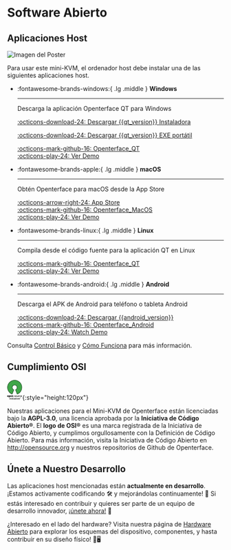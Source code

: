 # Software Abierto

## Aplicaciones Host

<div class="container">
    <img src="/images/product/win_qt_app.jpg" alt="Imagen del Poster" class="poster-image-shadow">
</div>

Para usar este mini-KVM, el ordenador host debe instalar una de las siguientes aplicaciones host.

<div class="grid cards" markdown>

-   :fontawesome-brands-windows:{ .lg .middle } __Windows__

    ---

    Descarga la aplicación Openterface QT para Windows

    [:octicons-download-24: Descargar {{qt_version}} Instaladora](https://github.com/TechxArtisanStudio/Openterface_QT/releases/download/{{qt_version}}/openterfaceQT.windows.amd64.installer.zip)  <br>

    [:octicons-download-24: Descargar {{qt_version}} EXE portátil](https://github.com/TechxArtisanStudio/Openterface_QT/releases/download/{{qt_version}}/openterfaceQT.windows.amd64.portable.zip)  <br>

    [:octicons-mark-github-16: Openterface_QT](https://github.com/TechxArtisanStudio/Openterface_QT)  <br>
    [:octicons-play-24: Ver Demo](https://youtu.be/ERzpGtRvP2o?si=e9k402f0nxsD8o2j)

-   :fontawesome-brands-apple:{ .lg .middle } __macOS__

    ---

    Obtén Openterface para macOS desde la App Store

    [:octicons-arrow-right-24: App Store](http://appstore.com/mac/openterface) <br>
    [:octicons-mark-github-16: Openterface_MacOS](https://github.com/TechxArtisanStudio/Openterface_MacOS)  <br>
    [:octicons-play-24: Ver Demo](https://youtu.be/m7OpUem0zqY?si=tclfl0Jl77tmE6_e)

-   :fontawesome-brands-linux:{ .lg .middle } __Linux__

    ---

    Compila desde el código fuente para la aplicación QT en Linux

    [:octicons-mark-github-16: Openterface_QT](https://github.com/TechxArtisanStudio/Openterface_QT)  <br>
    [:octicons-play-24: Ver Demo](https://youtu.be/_ScpI6TC0Pk?si=FSg7A2zmST8QbFec)

-   :fontawesome-brands-android:{ .lg .middle } __Android__

    ---

    Descarga el APK de Android para teléfono o tableta Android

    [:octicons-download-24: Descargar {{android_version}}](https://github.com/TechxArtisanStudio/Openterface_Android/releases/download/{{android_version}}/OpenterfaceAndroid.apk)  <br>
    [:octicons-mark-github-16: Openterface_Android](https://github.com/TechxArtisanStudio/Openterface_Android)  <br>
    [:octicons-play-24: Watch Demo](https://x.com/TechxArtisan/status/1825460088922071398)

</div>

Consulta [Control Básico](/basic) y [Cómo Funciona](/how-it-works) para más información.

## Cumplimiento OSI

![Iniciativa de Código Abierto®](images/trademark/open-source-initiative.svg){:style="height:120px"}

Nuestras aplicaciones para el Mini-KVM de Openterface están licenciadas bajo la **AGPL-3.0**, una licencia aprobada por la **Iniciativa de Código Abierto®**. El **logo de OSI®** es una marca registrada de la Iniciativa de Código Abierto, y cumplimos orgullosamente con la Definición de Código Abierto. Para más información, visita la Iniciativa de Código Abierto en http://opensource.org y nuestros repositorios de Github de Openterface.

## Únete a Nuestro Desarrollo

Las aplicaciones host mencionadas están **actualmente en desarrollo**. ¡Estamos activamente codificando 🛠️ y mejorándolas continuamente! 💪 Si estás interesado en contribuir y quieres ser parte de un equipo de desarrollo innovador, [¡únete ahora!](mailto:info@techxartisan.com) 🚀

¿Interesado en el lado del hardware? Visita nuestra página de [Hardware Abierto](/open-hardware) para explorar los esquemas del dispositivo, componentes, y hasta contribuir en su diseño físico! 🔧🖥️